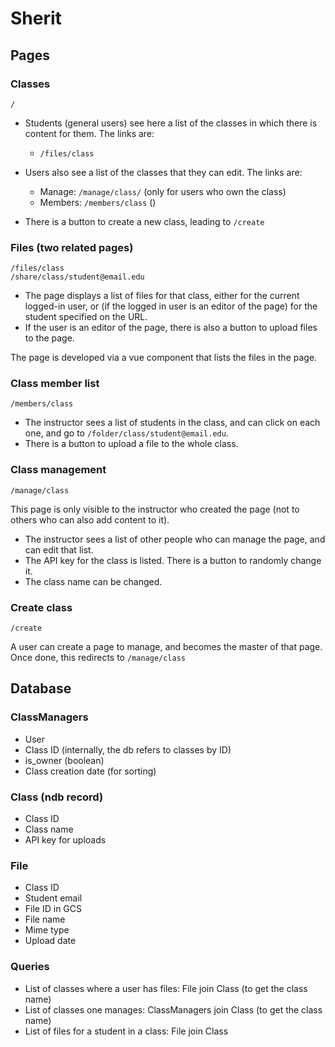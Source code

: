 # Sherit

## Pages

### Classes

    /

* Students (general users) see here a list of the classes in which there is content for them.  The links are: 

    * `/files/class`

* Users also see a list of the classes that they can edit. The links are: 
 
    * Manage: `/manage/class/` (only for users who own the class)
    * Members: `/members/class` ()

* There is a button to create a new class, leading to `/create`

### Files (two related pages)

    /files/class
    /share/class/student@email.edu

* The page displays a list of files for that class, either for the current logged-in user, or (if the logged in user is an editor of the page) for the student specified on the URL. 
* If the user is an editor of the page, there is also a button to upload files to the page.

The page is developed via a vue component that lists the files in the page. 

### Class member list

    /members/class
    
* The instructor sees a list of students in the class, and can click on each one, and go to `/folder/class/student@email.edu`.
* There is a button to upload a file to the whole class. 

### Class management

    /manage/class

This page is only visible to the instructor who created the page (not to others who can also add content to it).

* The instructor sees a list of other people who can manage the page, and can edit that list.
* The API key for the class is listed.  There is a button to randomly change it.
* The class name can be changed.

### Create class

    /create
    
A user can create a page to manage, and becomes the master of that page.  Once done, this redirects to `/manage/class`

## Database

### ClassManagers

* User
* Class ID (internally, the db refers to classes by ID)
* is_owner (boolean)
* Class creation date (for sorting)

### Class (ndb record)

* Class ID
* Class name
* API key for uploads

### File

* Class ID
* Student email
* File ID in GCS
* File name
* Mime type
* Upload date

### Queries

* List of classes where a user has files: 
    File join Class (to get the class name)
* List of classes one manages:
    ClassManagers join Class (to get the class name)
* List of files for a student in a class:
    File join Class
